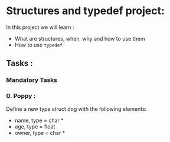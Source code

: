 # Structures and typedef project:
In this project we will learn : 
* What are structures, when, why and how to use them
* How to use `typedef`

## Tasks : 
### Mandatory Tasks
### 0. Poppy :
Define a new type struct dog with the following elements:

* name, type = char *
* age, type = float
* owner, type = char *

